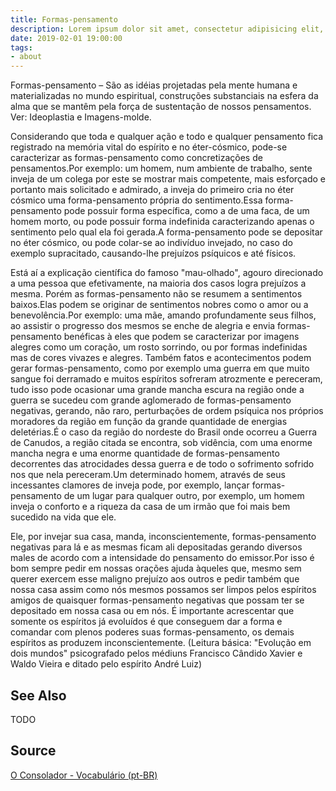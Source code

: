 ```yaml
---
title: Formas-pensamento
description: Lorem ipsum dolor sit amet, consectetur adipisicing elit, sed do eiusmod tempor incididunt ut labore et dolore magna aliqua.  TODO
date: 2019-02-01 19:00:00
tags:
- about
---
```


Formas-pensamento – São as idéias projetadas pela mente humana e materializadas no mundo espiritual, construções substanciais na esfera da alma que se mantêm pela força de sustentação de nossos pensamentos. Ver: Ideoplastia e Imagens-molde.

Considerando que toda e qualquer ação e todo e qualquer pensamento fica registrado na memória vital do espírito e no éter-cósmico, pode-se caracterizar as formas-pensamento como concretizações de pensamentos.Por exemplo: um homem, num ambiente de trabalho, sente inveja de um colega por este se mostrar mais competente, mais esforçado e portanto mais solicitado e admirado, a inveja do primeiro cria no éter cósmico uma forma-pensamento própria do sentimento.Essa forma-pensamento pode possuir forma específica, como a de uma faca, de um homem morto, ou pode possuir forma indefinida caracterizando apenas o sentimento pelo qual ela foi gerada.A forma-pensamento pode se depositar no éter cósmico, ou pode colar-se ao indivíduo invejado, no caso do exemplo supracitado, causando-lhe prejuízos psíquicos e até físicos.

Está aí a explicação científica do famoso "mau-olhado", agouro direcionado a uma pessoa que efetivamente, na maioria dos casos logra prejuízos a mesma. Porém as formas-pensamento não se resumem a sentimentos baixos.Elas podem se originar de sentimentos nobres como o amor ou a benevolência.Por exemplo: uma mãe, amando profundamente seus filhos, ao assistir o progresso dos mesmos se enche de alegria e envia formas-pensamento benéficas à eles que podem se caracterizar por imagens alegres como um coração, um rosto sorrindo, ou por formas indefinidas mas de cores vivazes e alegres.
Também fatos e acontecimentos podem gerar formas-pensamento, como por exemplo uma guerra em que muito sangue foi derramado e muitos espíritos sofreram atrozmente e pereceram, tudo isso pode ocasionar uma grande mancha escura na região onde a guerra se sucedeu com grande aglomerado de formas-pensamento negativas, gerando, não raro, perturbações de ordem psíquica nos próprios moradores da região em função da grande quantidade de energias deletérias.É o caso da região do nordeste do Brasil onde ocorreu a Guerra de Canudos, a região citada se encontra, sob vidência, com uma enorme mancha negra e uma enorme quantidade de formas-pensamento decorrentes das atrocidades dessa guerra e de todo o sofrimento sofrido nos que nela pereceram.Um determinado homem, através de seus incessantes clamores de inveja pode, por exemplo, lançar formas-pensamento de um lugar para qualquer outro, por exemplo, um homem inveja o conforto e a riqueza da casa de um irmão que foi mais bem sucedido na vida que ele.

Ele, por invejar sua casa, manda, inconscientemente, formas-pensamento negativas para lá e as mesmas ficam ali depositadas gerando diversos males de acordo com a intensidade do pensamento do emissor.Por isso é bom sempre pedir em nossas orações ajuda àqueles que, mesmo sem querer exercem esse maligno prejuízo aos outros e pedir também que nossa casa assim como nós mesmos possamos ser limpos pelos espíritos amigos de quaisquer formas-pensamento negativas que possam ter se depositado em nossa casa ou em nós. É importante acrescentar que somente os espíritos já evoluídos é que conseguem dar a forma e comandar com plenos poderes suas formas-pensamento, os demais espíritos as produzem inconscientemente.
(Leitura básica: "Evolução em dois mundos" psicografado pelos médiuns Francisco Cândido Xavier e Waldo Vieira e ditado pelo espírito André Luiz)

## See Also
TODO

## Source
[O Consolador - Vocabulário (pt-BR)](http://www.oconsolador.com.br/linkfixo/vocabulario/principal.html)


